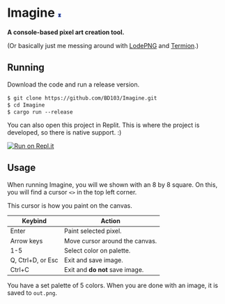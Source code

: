 # Imagine ![Imagine Logo](https://raw.githubusercontent.com/BD103/Imagine/main/examples/logo.png)

**A console-based pixel art creation tool.**

(Or basically just me messing around with [LodePNG](https://lib.rs/crates/lodepng) and [Termion](https://lib.rs/crates/termion).)

## Running

Download the code and run a release version.

```shell
$ git clone https://github.com/BD103/Imagine.git
$ cd Imagine
$ cargo run --release
```

You can also open this project in Replit. This is where the project is developed, so there is native support. :)

[![Run on Repl.it](https://replit.com/badge/github/BD103/Imagine)](https://repl.it/github/BD103/Imagine)

## Usage

When running Imagine, you will we shown with an 8 by 8 square. On this, you will find a cursor `<>` in the top left corner.

This cursor is how you paint on the canvas.

|Keybind|Action|
|-|-|
|Enter|Paint selected pixel.|
|Arrow keys|Move cursor around the canvas.|
|1-5|Select color on palette.|
|Q, Ctrl+D, or Esc|Exit and save image.|
|Ctrl+C|Exit and **do not** save image.|

You have a set palette of 5 colors. When you are done with an image, it is saved to `out.png`.
